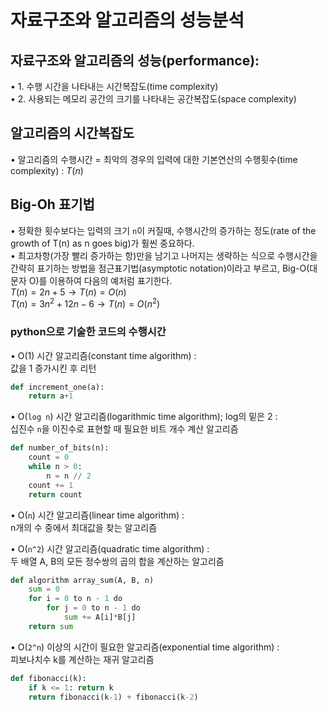 # 자료구조와 알고리즘의 성능분석

## 자료구조와 알고리즘의 성능(performance):
• 1. 수행 시간을 나타내는 시간복잡도(time complexity)  
• 2. 사용되는 메모리 공간의 크기를 나타내는 공간복잡도(space complexity)

## 알고리즘의 시간복잡도
• 알고리즘의 수행시간 = 최악의 경우의 입력에 대한 기본연산의 수행횟수(time complexity) : $T(n)$

## Big-Oh 표기법
• 정확한 횟수보다는 입력의 크기 `n`이 커질때, 수행시간의 증가하는 정도(rate of the growth of T(n) as n goes big)가 훨씬 중요하다.  
• 최고차항(가장 빨리 증가하는 항)만을 남기고 나머지는 생략하는 식으로 수행시간을 간략히 표기하는 방법을 점근표기법(asymptotic notation)이라고 부르고, Big-O(대문자 O)를 이용하여 다음의 예처럼 표기한다.  
$T(n) = 2n + 5 → T(n) = O(n)$  
$T(n) = 3n^2 + 12n - 6 → T(n) = O(n^2)$

### python으로 기술한 코드의 수행시간
• O(1) 시간 알고리즘(constant time algorithm) :  
값을 1 증가시킨 후 리턴

```python
def increment_one(a): 
    return a+1
```

• O(`log n`) 시간 알고리즘(logarithmic time algorithm); log의 밑은 2 :  
십진수 `n`을 이진수로 표현할 때 필요한 비트 개수 계산 알고리즘

```python
def number_of_bits(n): 
    count = 0 
    while n > 0: 
        n = n // 2
    count += 1 
    return count
```

• O(`n`) 시간 알고리즘(linear time algorithm) :  
n개의 수 중에서 최대값을 찾는 알고리즘  

• O(`n^2`) 시간 알고리즘(quadratic time algorithm) :  
두 배열 A, B의 모든 정수쌍의 곱의 합을 계산하는 알고리즘

```python
def algorithm array_sum(A, B, n) 
    sum = 0 
    for i = 0 to n - 1 do 
        for j = 0 to n - 1 do 
            sum += A[i]*B[j] 
    return sum
```

• O(`2^n`) 이상의 시간이 필요한 알고리즘(exponential time algorithm) :  
피보나치수 k를 계산하는 재귀 알고리즘

```python
def fibonacci(k): 
    if k <= 1: return k 
    return fibonacci(k-1) + fibonacci(k-2)
```